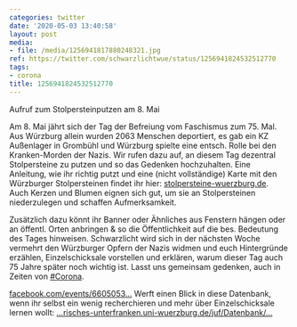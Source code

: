 ```yaml
---
categories: twitter
date: '2020-05-03 13:40:58'
layout: post
media:
- file: /media/1256941817880248321.jpg
ref: https://twitter.com/schwarzlichtwue/status/1256941824532512770
tags:
- corona
title: 1256941824532512770
---
```

Aufruf zum Stolpersteinputzen am 8. Mai



Am 8. Mai jährt sich der Tag der Befreiung vom Faschismus zum 75. Mal. Aus Würzburg allein wurden 2063 Menschen deportiert, es gab ein KZ Außenlager in Grombühl und Würzburg spielte eine entsch. Rolle bei den Kranken-Morden der Nazis. 
Wir rufen dazu auf, an diesem Tag dezentral Stolpersteine zu putzen und so das Gedenken hochzuhalten. Eine Anleitung, wie ihr richtig putzt und eine (nicht vollständige) Karte mit den Würzburger Stolpersteinen findet ihr hier: [stolpersteine-wuerzburg.de](https://www.stolpersteine-wuerzburg.de).
Auch Kerzen und Blumen eignen sich gut, um sie an Stolpersteinen niederzulegen und schaffen Aufmerksamkeit.

Zusätzlich dazu könnt ihr Banner oder Ähnliches aus Fenstern hängen oder an öffentl. Orten anbringen &amp; so die Öffentlichkeit auf die bes. Bedeutung des Tages hinweisen.
Schwarzlicht wird sich in der nächsten Woche vermehrt den Würzburger Opfern der Nazis widmen und euch Hintergründe erzählen, Einzelschicksale vorstellen und erklären, warum dieser Tag auch 75 Jahre später noch wichtig ist.
Lasst uns gemeinsam gedenken, auch in Zeiten von [#Corona](/t/corona).



[facebook.com/events/6605053…](https://www.facebook.com/events/660505361176187/)
Werft einen Blick in diese Datenbank, wenn ihr selbst ein wenig recherchieren und mehr über Einzelschicksale lernen wollt: […risches-unterfranken.uni-wuerzburg.de/juf/Datenbank/…](http://www.historisches-unterfranken.uni-wuerzburg.de/juf/Datenbank/juf.php)